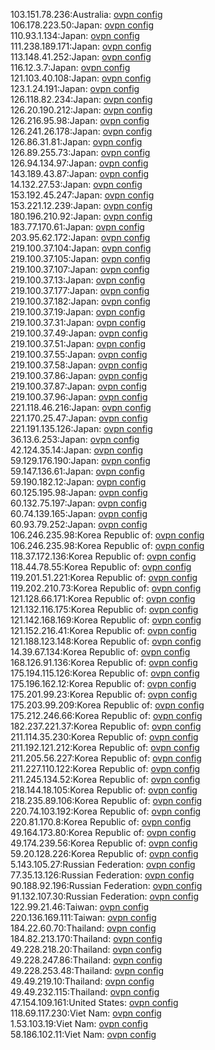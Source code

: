 103.151.78.236:Australia: [ovpn config](vpn/103_151_78_236.ovpn)  
106.178.223.50:Japan: [ovpn config](vpn/106_178_223_50.ovpn)  
110.93.1.134:Japan: [ovpn config](vpn/110_93_1_134.ovpn)  
111.238.189.171:Japan: [ovpn config](vpn/111_238_189_171.ovpn)  
113.148.41.252:Japan: [ovpn config](vpn/113_148_41_252.ovpn)  
116.12.3.7:Japan: [ovpn config](vpn/116_12_3_7.ovpn)  
121.103.40.108:Japan: [ovpn config](vpn/121_103_40_108.ovpn)  
123.1.24.191:Japan: [ovpn config](vpn/123_1_24_191.ovpn)  
126.118.82.234:Japan: [ovpn config](vpn/126_118_82_234.ovpn)  
126.20.190.212:Japan: [ovpn config](vpn/126_20_190_212.ovpn)  
126.216.95.98:Japan: [ovpn config](vpn/126_216_95_98.ovpn)  
126.241.26.178:Japan: [ovpn config](vpn/126_241_26_178.ovpn)  
126.86.31.81:Japan: [ovpn config](vpn/126_86_31_81.ovpn)  
126.89.255.73:Japan: [ovpn config](vpn/126_89_255_73.ovpn)  
126.94.134.97:Japan: [ovpn config](vpn/126_94_134_97.ovpn)  
143.189.43.87:Japan: [ovpn config](vpn/143_189_43_87.ovpn)  
14.132.27.53:Japan: [ovpn config](vpn/14_132_27_53.ovpn)  
153.192.45.247:Japan: [ovpn config](vpn/153_192_45_247.ovpn)  
153.221.12.239:Japan: [ovpn config](vpn/153_221_12_239.ovpn)  
180.196.210.92:Japan: [ovpn config](vpn/180_196_210_92.ovpn)  
183.77.170.61:Japan: [ovpn config](vpn/183_77_170_61.ovpn)  
203.95.62.172:Japan: [ovpn config](vpn/203_95_62_172.ovpn)  
219.100.37.104:Japan: [ovpn config](vpn/219_100_37_104.ovpn)  
219.100.37.105:Japan: [ovpn config](vpn/219_100_37_105.ovpn)  
219.100.37.107:Japan: [ovpn config](vpn/219_100_37_107.ovpn)  
219.100.37.13:Japan: [ovpn config](vpn/219_100_37_13.ovpn)  
219.100.37.177:Japan: [ovpn config](vpn/219_100_37_177.ovpn)  
219.100.37.182:Japan: [ovpn config](vpn/219_100_37_182.ovpn)  
219.100.37.19:Japan: [ovpn config](vpn/219_100_37_19.ovpn)  
219.100.37.31:Japan: [ovpn config](vpn/219_100_37_31.ovpn)  
219.100.37.49:Japan: [ovpn config](vpn/219_100_37_49.ovpn)  
219.100.37.51:Japan: [ovpn config](vpn/219_100_37_51.ovpn)  
219.100.37.55:Japan: [ovpn config](vpn/219_100_37_55.ovpn)  
219.100.37.58:Japan: [ovpn config](vpn/219_100_37_58.ovpn)  
219.100.37.86:Japan: [ovpn config](vpn/219_100_37_86.ovpn)  
219.100.37.87:Japan: [ovpn config](vpn/219_100_37_87.ovpn)  
219.100.37.96:Japan: [ovpn config](vpn/219_100_37_96.ovpn)  
221.118.46.216:Japan: [ovpn config](vpn/221_118_46_216.ovpn)  
221.170.25.47:Japan: [ovpn config](vpn/221_170_25_47.ovpn)  
221.191.135.126:Japan: [ovpn config](vpn/221_191_135_126.ovpn)  
36.13.6.253:Japan: [ovpn config](vpn/36_13_6_253.ovpn)  
42.124.35.14:Japan: [ovpn config](vpn/42_124_35_14.ovpn)  
59.129.176.190:Japan: [ovpn config](vpn/59_129_176_190.ovpn)  
59.147.136.61:Japan: [ovpn config](vpn/59_147_136_61.ovpn)  
59.190.182.12:Japan: [ovpn config](vpn/59_190_182_12.ovpn)  
60.125.195.98:Japan: [ovpn config](vpn/60_125_195_98.ovpn)  
60.132.75.197:Japan: [ovpn config](vpn/60_132_75_197.ovpn)  
60.74.139.165:Japan: [ovpn config](vpn/60_74_139_165.ovpn)  
60.93.79.252:Japan: [ovpn config](vpn/60_93_79_252.ovpn)  
106.246.235.98:Korea Republic of: [ovpn config](vpn/106_246_235_98.ovpn)  
106.246.235.98:Korea Republic of: [ovpn config](vpn/106_246_235_98.ovpn)  
118.37.172.136:Korea Republic of: [ovpn config](vpn/118_37_172_136.ovpn)  
118.44.78.55:Korea Republic of: [ovpn config](vpn/118_44_78_55.ovpn)  
119.201.51.221:Korea Republic of: [ovpn config](vpn/119_201_51_221.ovpn)  
119.202.210.73:Korea Republic of: [ovpn config](vpn/119_202_210_73.ovpn)  
121.128.66.171:Korea Republic of: [ovpn config](vpn/121_128_66_171.ovpn)  
121.132.116.175:Korea Republic of: [ovpn config](vpn/121_132_116_175.ovpn)  
121.142.168.169:Korea Republic of: [ovpn config](vpn/121_142_168_169.ovpn)  
121.152.216.41:Korea Republic of: [ovpn config](vpn/121_152_216_41.ovpn)  
121.188.123.148:Korea Republic of: [ovpn config](vpn/121_188_123_148.ovpn)  
14.39.67.134:Korea Republic of: [ovpn config](vpn/14_39_67_134.ovpn)  
168.126.91.136:Korea Republic of: [ovpn config](vpn/168_126_91_136.ovpn)  
175.194.115.126:Korea Republic of: [ovpn config](vpn/175_194_115_126.ovpn)  
175.196.162.12:Korea Republic of: [ovpn config](vpn/175_196_162_12.ovpn)  
175.201.99.23:Korea Republic of: [ovpn config](vpn/175_201_99_23.ovpn)  
175.203.99.209:Korea Republic of: [ovpn config](vpn/175_203_99_209.ovpn)  
175.212.246.66:Korea Republic of: [ovpn config](vpn/175_212_246_66.ovpn)  
182.237.221.37:Korea Republic of: [ovpn config](vpn/182_237_221_37.ovpn)  
211.114.35.230:Korea Republic of: [ovpn config](vpn/211_114_35_230.ovpn)  
211.192.121.212:Korea Republic of: [ovpn config](vpn/211_192_121_212.ovpn)  
211.205.56.227:Korea Republic of: [ovpn config](vpn/211_205_56_227.ovpn)  
211.227.110.122:Korea Republic of: [ovpn config](vpn/211_227_110_122.ovpn)  
211.245.134.52:Korea Republic of: [ovpn config](vpn/211_245_134_52.ovpn)  
218.144.18.105:Korea Republic of: [ovpn config](vpn/218_144_18_105.ovpn)  
218.235.89.106:Korea Republic of: [ovpn config](vpn/218_235_89_106.ovpn)  
220.74.103.192:Korea Republic of: [ovpn config](vpn/220_74_103_192.ovpn)  
220.81.170.8:Korea Republic of: [ovpn config](vpn/220_81_170_8.ovpn)  
49.164.173.80:Korea Republic of: [ovpn config](vpn/49_164_173_80.ovpn)  
49.174.239.56:Korea Republic of: [ovpn config](vpn/49_174_239_56.ovpn)  
59.20.128.226:Korea Republic of: [ovpn config](vpn/59_20_128_226.ovpn)  
5.143.105.27:Russian Federation: [ovpn config](vpn/5_143_105_27.ovpn)  
77.35.13.126:Russian Federation: [ovpn config](vpn/77_35_13_126.ovpn)  
90.188.92.196:Russian Federation: [ovpn config](vpn/90_188_92_196.ovpn)  
91.132.107.30:Russian Federation: [ovpn config](vpn/91_132_107_30.ovpn)  
122.99.21.46:Taiwan: [ovpn config](vpn/122_99_21_46.ovpn)  
220.136.169.111:Taiwan: [ovpn config](vpn/220_136_169_111.ovpn)  
184.22.60.70:Thailand: [ovpn config](vpn/184_22_60_70.ovpn)  
184.82.213.170:Thailand: [ovpn config](vpn/184_82_213_170.ovpn)  
49.228.218.20:Thailand: [ovpn config](vpn/49_228_218_20.ovpn)  
49.228.247.86:Thailand: [ovpn config](vpn/49_228_247_86.ovpn)  
49.228.253.48:Thailand: [ovpn config](vpn/49_228_253_48.ovpn)  
49.49.219.10:Thailand: [ovpn config](vpn/49_49_219_10.ovpn)  
49.49.232.115:Thailand: [ovpn config](vpn/49_49_232_115.ovpn)  
47.154.109.161:United States: [ovpn config](vpn/47_154_109_161.ovpn)  
118.69.117.230:Viet Nam: [ovpn config](vpn/118_69_117_230.ovpn)  
1.53.103.19:Viet Nam: [ovpn config](vpn/1_53_103_19.ovpn)  
58.186.102.11:Viet Nam: [ovpn config](vpn/58_186_102_11.ovpn)  
